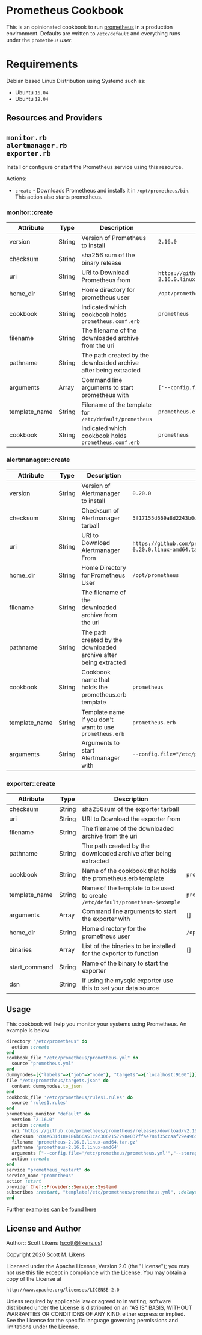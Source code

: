# Prometheus Cookbook

This is an opinionated cookbook to run [prometheus](https://prometheus.io/) in a production environment.  Defaults are written to `/etc/default` and everything runs under the `prometheus` _user_.

Requirements
======

Debian based Linux Distribution using Systemd such as:
  - Ubuntu `16.04`
  - Ubuntu `18.04`

Resources and Providers
-----
`monitor.rb`  
`alertmanager.rb`  
`exporter.rb`  
------

Install or configure or start the Prometheus service using this resource.

Actions:

* `create` - Downloads Prometheus and installs it in `/opt/prometheus/bin`.  This action also starts prometheus.

### monitor::create
| Attribute          | Type   | Description                                                      | Default                                                                                                   | Required |
|--------------------|--------|------------------------------------------------------------------|-----------------------------------------------------------------------------------------------------------|----------|
| version            | String | Version of Prometheus to install                                 | `2.16.0`                                                                                                  | Yes      |
| checksum           | String | sha256 sum of the binary release                                 |                                                                                                           | Yes      |
| uri                | String | URI to Download Prometheus from                                  | `https://github.com/prometheus/prometheus/releases/download/v2.16.0/prometheus-2.16.0.linux-amd64.tar.gz` | Yes      |
| home_dir           | String | Home directory for prometheus user                               | `/opt/prometheus`                                                                                         | Yes      |
| cookbook           | String | Indicated which cookbook holds `prometheus.conf.erb`             | `prometheus`                                                                                              | Yes      |
| filename           | String | The filename of the downloaded archive from the uri              |                                                                                                           | Yes      |
| pathname           | String | The path created by the downloaded archive after being extracted |                                                                                                           | Yes      |
| arguments          | Array  | Command line arguments to start prometheus with                  | `['--config.file="/etc/prometheus/prometheus.yml"']`                                                      | Yes      |
| template_name      | String | Filename of the template for `/etc/default/prometheus`           | `prometheus.erb`                                                                                          | Yes      |
| cookbook           | String | Indicated which cookbook holds `prometheus.conf.erb`             | `prometheus`                                                                                              | Yes      |

### alertmanager::create
| Attribute     | Type   | Description                                                      | Default                                                                                                       | Required |
|---------------|--------|------------------------------------------------------------------|---------------------------------------------------------------------------------------------------------------|----------|
| version       | String | Version of Alertmanager to install                               | `0.20.0`                                                                                                      | Yes      |
| checksum      | String | Checksum of Alertmanager tarball                                 | `5f17155d669a8d2243b0d179fa46e609e0566876afd0afb09311a8bc7987ab15`                                            | Yes      |
| uri           | String | URI to Download Alertmanager From                                | `https://github.com/prometheus/alertmanager/releases/download/v0.20.0/alertmanager-0.20.0.linux-amd64.tar.gz` | Yes      |
| home_dir      | String | Home Directory for Prometheus User                               | `/opt/prometheus`                                                                                             | Yes      |
| filename      | String | The filename of the downloaded archive from the uri              |                                                                                                               | Yes      |
| pathname      | String | The path created by the downloaded archive after being extracted |                                                                                                               | Yes      |
| cookbook      | String | Cookbook name that holds the prometheus.erb template             | `prometheus`                                                                                                  | Yes      |
| template_name | String | Template name if you don't want to use `prometheus.erb`          | `prometheus.erb`                                                                                              | Yes      |
| arguments     | String | Arguments to start Alertmanager with                             | `--config.file="/etc/prometheus/alertmanager.yml"`                                                            | Yes      |

### exporter::create
| Attribute     | Type   | Description                                                                  | Default           | Required |
|---------------|--------|------------------------------------------------------------------------------|-------------------|----------|
| checksum      | String | sha256sum of the exporter tarball                                            |                   | Yes      |
| uri           | String | URI to Download the exporter from                                            |                   | Yes      |
| filename      | String | The filename of the downloaded archive from the uri                          |                   | Yes      |
| pathname      | String | The path created by the downloaded archive after being extracted             |                   | Yes      |
| cookbook      | String | Name of the cookbook that holds the prometheus.erb template                  | `prometheus`      | Yes      |
| template_name | String | Name of the template to be used to create `/etc/default/prometheus-$example` | `prometheus.erb`  | Yes      |
| arguments     | Array  | Command line arguments to start the exporter with                            | []                | Yes      |
| home_dir      | String | Home directory for the prometheus user                                       | `/opt/prometheus` | Yes      |
| binaries      | Array  | List of the binaries to be installed for the exporter to function            | []                | Yes      |
| start_command | String | Name of the binary to start the exporter                                     |                   |          |
| dsn           | String | If using the mysqld exporter use this to set your data source                |                   | No       |


Usage
-----

This cookbook will help you monitor your systems using Prometheus. An example is below

```ruby
directory "/etc/prometheus" do
  action :create
end
cookbook_file "/etc/prometheus/prometheus.yml" do
  source "prometheus.yml"
end
dummynodes=[{"labels"=>{"job"=>"node"}, "targets"=>["localhost:9100"]}]
file "/etc/prometheus/targets.json" do
  content dummynodes.to_json
end
cookbook_file '/etc/prometheus/rules1.rules' do
  source 'rules1.rules'
end
prometheus_monitor "default" do
  version "2.16.0"
  action :create
  uri 'https://github.com/prometheus/prometheus/releases/download/v2.16.0/prometheus-2.16.0.linux-amd64.tar.gz'
  checksum 'c04e631d18e186b66a51cac3062157298e037ffae784f35ccaaf29e496d65d3f'
  filename 'prometheus-2.16.0.linux-amd64.tar.gz'
  pathname 'prometheus-2.16.0.linux-amd64'
  arguments ["--config.file='/etc/prometheus/prometheus.yml'","--storage.tsdb.retention=30d"]
  action :create
end
service "prometheus_restart" do
service_name "prometheus"
action :start
provider Chef::Provider::Service::Systemd
subscribes :restart, "template[/etc/prometheus/prometheus.yml", :delayed
end
```

Further [examples can be found here](https://github.com/damm/prometheus/tree/master/test/cookbooks/test_prom/recipes)

License and Author
-------------------

Author:: Scott Likens (<scott@likens.us>)

Copyright 2020 Scott M. Likens

Licensed under the Apache License, Version 2.0 (the "License");
you may not use this file except in compliance with the License.
You may obtain a copy of the License at

    http://www.apache.org/licenses/LICENSE-2.0

Unless required by applicable law or agreed to in writing, software
distributed under the License is distributed on an "AS IS" BASIS,
WITHOUT WARRANTIES OR CONDITIONS OF ANY KIND, either express or implied.  See the License for the specific language governing permissions and limitations under the License.
